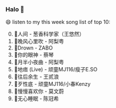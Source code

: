 

### Halo 👋

😄 listen to my this week song list of top 10:

0. 🌈人间 - 葱香科学家（王悠然）
1. 🌈晚风心里吹 - 阿梨粤
2. 🌈Drown - ZABO
3. 🌈你的眼神 - 蔡琴
4. 🌈月半小夜曲 - 阿梨粤
5. 🌈地痞 (Live) - 顽童MJ116/瘦子E.SO
6. 🌈往后余生 - 王贰浪
7. 🌈歹性底 - 顽童MJ116/小春Kenzy
8. 🌈慢慢喜欢你 - 莫文蔚
9. 🌈无心睡眠 - 陈冠希

